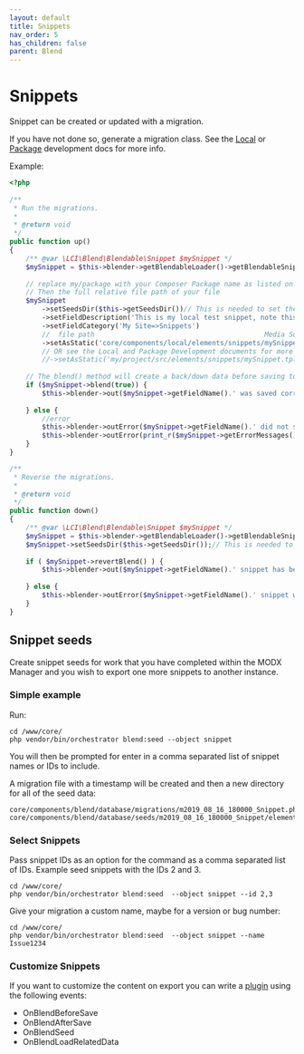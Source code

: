 ```yaml
---
layout: default
title: Snippets
nav_order: 5
has_children: false
parent: Blend
---
```

# Snippets

Snippet can be created or updated with a migration. 

If you have not done so, generate a migration class. See the [Local](../local-development.md) or 
[Package](../package-development.md) development docs for more info.

Example:

```php
<?php
    
/**
 * Run the migrations.
 *
 * @return void
 */
public function up()
{
    /** @var \LCI\Blend\Blendable\Snippet $mySnippet */
    $mySnippet = $this->blender->getBlendableLoader()->getBlendableSnippet('mySnippet');
    
    // replace my/package with your Composer Package name as listed on your composer.json file
    // Then the full relative file path of your file
    $mySnippet
        ->setSeedsDir($this->getSeedsDir())// This is needed to set the down() data
        ->setFieldDescription('This is my local test snippet, note this is limited to 255 or something')
        ->setFieldCategory('My Site=>Snippets')
        //  file path                                          Media Source name, assuming you do not change the default MODX file system media source:
        ->setAsStatic('core/components/local/elements/snippets/mySnippet.tpl', 'filesystem');
        // OR see the Local and Package Development documents for more info
        //->setAsStatic('my/project/src/elements/snippets/mySnippet.tpl','orchestrator');
    
    // The blend() method will create a back/down data before saving to allow for easy revert with the revertBlend method
    if ($mySnippet->blend(true)) {
        $this->blender->out($mySnippet->getFieldName().' was saved correctly');
    
    } else {
        //error
        $this->blender->outError($mySnippet->getFieldName().' did not save correctly ');
        $this->blender->outError(print_r($mySnippet->getErrorMessages(), true), \LCI\Blend\Blender::VERBOSITY_DEBUG);
    }
}

/**
 * Reverse the migrations.
 *
 * @return void
 */
public function down()
{
    /** @var \LCI\Blend\Blendable\Snippet $mySnippet */
    $mySnippet = $this->blender->getBlendableLoader()->getBlendableSnippet('mySnippet');
    $mySnippet->setSeedsDir($this->getSeedsDir());// This is needed to retrieve the down data
    
    if ( $mySnippet->revertBlend() ) {
        $this->blender->out($mySnippet->getFieldName().' snippet has been reverted to '.$this->getSeedsDir());
    
    } else {
        $this->blender->outError($mySnippet->getFieldName().' snippet was not reverted');
    }
}
```

## Snippet seeds

Create snippet seeds for work that you have completed within the MODX Manager and you wish to export one more snippets
to another instance.

### Simple example

Run:
```
cd /www/core/
php vendor/bin/orchestrator blend:seed --object snippet
```  
You will then be prompted for enter in a comma separated list of snippet names or IDs to include.

A migration file with a timestamp will be created and then a new directory for all of the seed data:
```
core/components/blend/database/migrations/m2019_08_16_180000_Snippet.php
core/components/blend/database/seeds/m2019_08_16_180000_Snippet/elements
```

### Select Snippets

Pass snippet IDs as an option for the command as a comma separated list of IDs. Example seed snippets with the IDs 2 and 3.
```
cd /www/core/
php vendor/bin/orchestrator blend:seed  --object snippet --id 2,3
```

Give your migration a custom name, maybe for a version or bug number:  
```
cd /www/core/
php vendor/bin/orchestrator blend:seed  --object snippet --name Issue1234
```

### Customize Snippets

If you want to customize the content on export you can write a 
[plugin](https://docs.modx.com/revolution/2.x/developing-in-modx/basic-development/plugins) using the following events:

 - OnBlendBeforeSave
 - OnBlendAfterSave
 - OnBlendSeed
 - OnBlendLoadRelatedData

